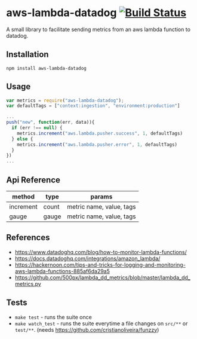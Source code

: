 aws-lambda-datadog [![Build Status](https://travis-ci.com/marceloboeira/aws-lambda-datadog.svg?branch=master)](https://travis-ci.com/marceloboeira/aws-lambda-datadog)
=========

A small library to facilitate sending metrics from an aws lambda function to datadog.

## Installation

```
npm install aws-lambda-datadog
```

## Usage

```javascript
var metrics = require("aws-lambda-datadog");
var defaultTags = ["context:ingestion", "environment:production"]

...
push("new", function(err, data)){
  if (err !== null) {
    metrics.increment("aws.lambda.pusher.success", 1, defaultTags)
  } else {
    metrics.increment("aws.lambda.pusher.error", 1, defaultTags)
  }
})
...

```

## Api Reference

|  method   | type  | params                   |
| --------- | ----- | ------------------------ |
| increment | count | metric name, value, tags |
| gauge     | gauge | metric name, value, tags |

## References

* https://www.datadoghq.com/blog/how-to-monitor-lambda-functions/
* https://docs.datadoghq.com/integrations/amazon_lambda/
* https://hackernoon.com/tips-and-tricks-for-logging-and-monitoring-aws-lambda-functions-885af6da29a5
* https://github.com/500px/lambda_dd_metrics/blob/master/lambda_dd_metrics.py

## Tests

* `make test` - runs the suite once
* `make watch_test` - runs the suite everytime a file changes on `src/**` or `test/**`. (needs https://github.com/cristianoliveira/funzzy)
